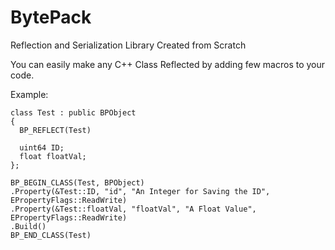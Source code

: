 # BytePack
Reflection and Serialization Library Created from Scratch

You can easily make any C++ Class Reflected by adding few macros to your code. 

Example:
```
class Test : public BPObject
{
  BP_REFLECT(Test)

  uint64 ID;
  float floatVal;
};

BP_BEGIN_CLASS(Test, BPObject)
.Property(&Test::ID, "id", "An Integer for Saving the ID", EPropertyFlags::ReadWrite)
.Property(&Test::floatVal, "floatVal", "A Float Value", EPropertyFlags::ReadWrite)
.Build()
BP_END_CLASS(Test)
```
